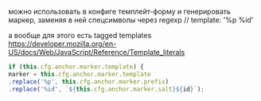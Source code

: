можно использовать в конфиге темплейт-форму
и генерировать маркер, заменяя в ней спецсимволы через regexp
// template: '%p %id'

а вообще для этого есть tagged templates https://developer.mozilla.org/en-US/docs/Web/JavaScript/Reference/Template_literals
```js
if (this.cfg.anchor.marker.template) {
marker = this.cfg.anchor.marker.template
.replace('%p', this.cfg.anchor.marker.prefix)
.replace('%id', `${this.cfg.anchor.marker.salt}${id}`);
```
